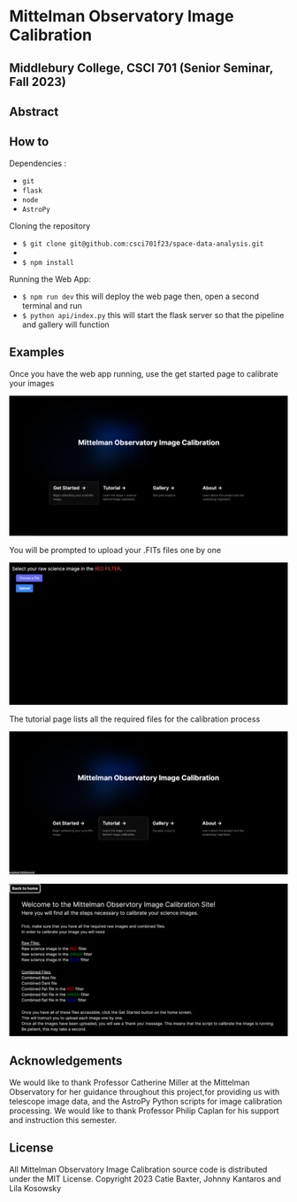 # Mittelman Observatory Image Calibration 

## Middlebury College, CSCI 701 (Senior Seminar, Fall 2023)

## Abstract 

## How to 
Dependencies :
- ```git``` 
- ```flask```
- ```node```
- ```AstroPy```

Cloning the repository
- ```$ git clone git@github.com:csci701f23/space-data-analysis.git```
- 
- ```$ npm install```

Running the Web App:
- ```$ npm run dev```
this will deploy the web page
then, open a second terminal and run 
- ```$ python api/index.py```
this will start the flask server so that the pipeline and gallery will function 


## Examples
Once you have the web app running, use the get started page to calibrate your images 

![Alt text](readme1.png "home page, get started")

You will be prompted to upload your .FITs files one by one

![Alt text](readme3.png "image upload prompt")

The tutorial page lists all the required files for the calibration process 

![Alt text](readme2.png "home page, tutorial")

![Alt text](readme4.png "tutorial page")


## Acknowledgements 
We would like to thank Professor Catherine Miller at the Mittelman Observatory for her guidance throughout this project,for providing us with telescope image data, and the AstroPy Python scripts for image calibration processing. 
We would like to thank Professor Philip Caplan for his support and instruction this semester. 

## License
All Mittelman Observatory Image Calibration source code is distributed under the MIT License. 
Copyright 2023 Catie Baxter, Johnny Kantaros and Lila Kosowsky
